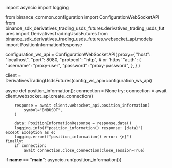 import asyncio
import logging

from binance_common.configuration import ConfigurationWebSocketAPI
from binance_sdk_derivatives_trading_usds_futures.derivatives_trading_usds_futures import DerivativesTradingUsdsFutures
from binance_sdk_derivatives_trading_usds_futures.websocket_api.models import PositionInformationResponse

configuration_ws_api = ConfigurationWebSocketAPI(
    proxy={
        "host": "localhost",
        "port": 8080,
        "protocol": "http",  # or 'https'
        "auth": {
            "username": "proxy-user",
            "password": "proxy-password",
        },
    }
)

client = DerivativesTradingUsdsFutures(config_ws_api=configuration_ws_api)

async def position_information():
    connection = None
    try:
        connection = await client.websocket_api.create_connection()

        response = await client.websocket_api.position_information(
            symbol="BNBUSDT",
        )

        data: PositionInformationResponse = response.data()
        logging.info(f"position_information() response: {data}")
    except Exception as e:
        logging.error(f"position_information() error: {e}")
    finally:
        if connection:
            await connection.close_connection(close_session=True)

if __name__ == "__main__":
    asyncio.run(position_information())
